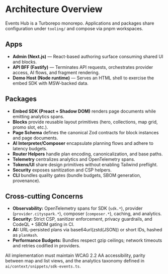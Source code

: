 # Architecture Overview

Events Hub is a Turborepo monorepo. Applications and packages share configuration under `tooling/` and compose via pnpm workspaces.

## Apps

- **Admin (Next.js)** — React-based authoring surface consuming shared UI and blocks.
- **API BFF (Fastify)** — Terminates API requests, orchestrates provider access, AI flows, and fragment rendering.
- **Demo Host (Node runtime)** — Serves an HTML shell to exercise the embed SDK with MSW-backed data.

## Packages

- **Embed SDK (Preact + Shadow DOM)** renders page documents while emitting analytics spans.
- **Blocks** provide reusable layout primitives (hero, collections, map grid, promo slot, etc.).
- **Page Schema** defines the canonical Zod contracts for block instances and page documents.
- **AI Interpreter/Composer** encapsulate planning flows and adhere to latency budgets.
- **Router Helpers** handle plan encoding, canonicalization, and base paths.
- **Telemetry** centralizes analytics and OpenTelemetry spans.
- **Tokens/UI** share design primitives without enabling Tailwind preflight.
- **Security** exposes sanitization and CSP helpers.
- **CLI** bundles quality gates (bundle budgets, SBOM generation, provenance).

## Cross-cutting Concerns

- **Observability:** OpenTelemetry spans for SDK (`sdk.*`), provider (`provider.cityspark.*`), composer (`composer.*`), caching, and analytics.
- **Security:** Strict CSP, sanitizer enforcement, privacy guardrails, and CodeQL + SBOM gating in CI.
- **AI:** URL-persisted plans via base64url(zstd(JSON)) or short IDs, hashed as `planHash`.
- **Performance Budgets:** Bundles respect gzip ceilings; network timeouts and retries codified in providers.

All implementation must maintain WCAG 2.2 AA accessibility, parity between map and list views, and the analytics taxonomy defined in `ai/context/snippets/sdk-events.ts`.
